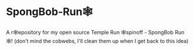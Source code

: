 # SpongBob-Run🕸️
A r🕸️epository for my open source Temple Run 🕸️spinoff - SpongBob Run🕸️!
(don't mind the cobwebs, I'll clean them up when I get back to this idea)
